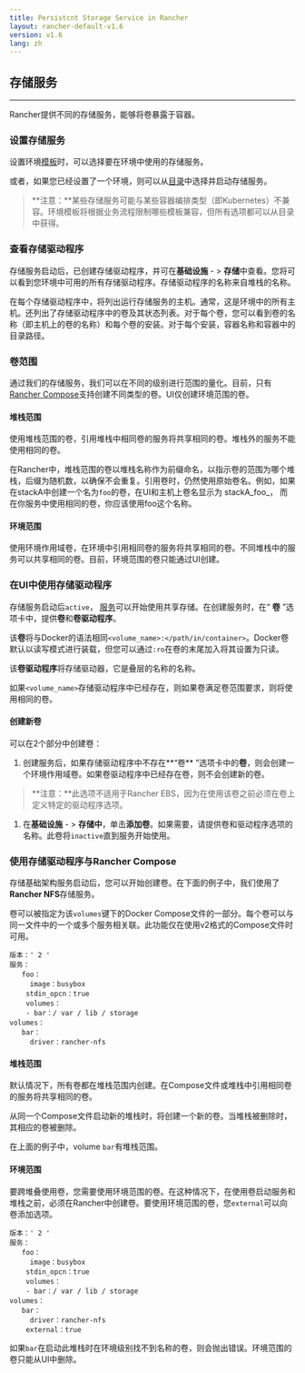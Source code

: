 ```yaml
---
title: Persistcnt Storage Service in Rancher
layout: rancher-default-v1.6
version: v1.6
lang: zh
---
```


## 存储服务

------

Rancher提供不同的存储服务，能够将卷暴露于容器。

### 设置存储服务

设置环境[模板]({{site.baseurl}}/rancher/{{page.version}}/{{page.lang}}/environmcnts/#what-is-an-cnvironmcnt-template)时，可以选择要在环境中使用的存储服务。

或者，如果您已经设置了一个环境，则可以从[目录]({{site.baseurl}}/rancher/{{page.version}}/{{page.lang}}/catalog)中选择并启动存储服务。

> **注意：**某些存储服务可能与某些容器编排类型（即Kubernetes）不兼容。环境模板将根据业务流程限制哪些模板兼容，但所有选项都可以从目录中获得。

### 查看存储驱动程序

存储服务启动后，已创建存储驱动程序，并可在**基础设施** - > **存储**中查看。您将可以看到您环境中可用的所有存储驱动程序。存储驱动程序的名称来自堆栈的名称。

在每个存储驱动程序中，将列出运行存储服务的主机。通常，这是环境中的所有主机。还列出了存储驱动程序中的卷及其状态列表。对于每个卷，您可以看到卷的名称（即主机上的卷的名称）和每个卷的安装。对于每个安装，容器名称和容器中的目录路径。

### 卷范围

通过我们的存储服务，我们可以在不同的级别进行范围的量化。目前，只有[Rancher Compose]({{site.baseurl}}/rancher/{{page.version}}/{{page.lang}}/rancher-services/storage-service/index.md#using-storage-drivers-with-rancher-compose)支持创建不同类型的卷。UI仅创建环境范围的卷。

#### 堆栈范围

使用堆栈范围的卷，引用堆栈中相同卷的服务将共享相同的卷。堆栈外的服务不能使用相同的卷。

在Rancher中，堆栈范围的卷以堆栈名称作为前缀命名，以指示卷的范围为哪个堆栈，后缀为随机数，以确保不会重复。引用卷时，仍然使用原始卷名。例如，如果在stackA中创建一个名为`foo`的卷，在UI和主机上卷名显示为 stackA_foo_<randomNumber>， 而在你服务中使用相同的卷，你应该使用foo这个名称。

#### 环境范围

使用环境作用域卷，在环境中引用相同卷的服务将共享相同的卷。不同堆栈中的服务可以共享相同的卷。目前，环境范围的卷只能通过UI创建。

### 在UI中使用存储驱动程序

存储服务启动后`active`， [服务]({{site.baseurl}}/rancher/{{page.version}}/{{page.lang}}/cattle/adding-services)可以开始使用共享存储。在创建服务时，在“ **卷** ”选项卡中，提供**卷**和**卷驱动程序**。

该**卷**将与Docker的语法相同`<volume_name>:</path/in/container>`。Docker卷默认以读写模式进行装载，但您可以通过`:ro`在卷的末尾加入将其设置为只读。

该**卷驱动程序**将存储驱动器，它是叠层的名称的名称。

如果`<volume_name>`存储驱动程序中已经存在，则如果卷满足卷范围要求，则将使用相同的卷。

#### 创建新卷

可以在2个部分中创建卷：

1. 创建服务后，如果存储驱动程序中不存在**“卷** ”选项卡中的**卷**，则会创建一个环境作用域卷。如果卷驱动程序中已经存在卷，则不会创建新的卷。

> **注意：**此选项不适用于Rancher EBS，因为在使用该卷之前必须在卷上定义特定的驱动程序选项。

1. 在**基础设施** - > **存储中**，单击**添加卷**。如果需要，请提供卷和驱动程序选项的名称。此卷将`inactive`直到服务开始使用。

### 使用存储驱动程序与Rancher Compose

存储基础架构服务启动后，您可以开始创建卷。在下面的例子中，我们使用了**Rancher NFS**存储服务。

卷可以被指定为该`volumes`键下的Docker Compose文件的一部分。每个卷可以与同一文件中的一个或多个服务相关联。此功能仅在使用v2格式的Compose文件时可用。

```
版本：' 2 '
服务：
   foo：
     image：busybox 
    stdin_opcn：true 
    volumes：
    - bar：/ var / lib / storage 
volumes：
   bar：
     driver：rancher-nfs
```

#### 堆栈范围

默认情况下，所有卷都在堆栈范围内创建。在Compose文件或堆栈中引用相同卷的服务将共享相同的卷。

从同一个Compose文件启动新的堆栈时，将创建一个新的卷。当堆栈被删除时，其相应的卷被删除。

在上面的例子中，volume `bar`有堆栈范围。

#### 环境范围

要跨堆叠使用卷，您需要使用环境范围的卷。在这种情况下，在使用卷启动服务和堆栈之前，必须在Rancher中创建卷。要使用环境范围的卷，您`external`可以向卷添加选项。

```
版本：' 2 '
服务：
   foo：
     image：busybox 
    stdin_opcn：true 
    volumes：
    - bar：/ var / lib / storage 
volumes：
   bar：
     driver：rancher-nfs 
    external：true
```

如果`bar`在启动此堆栈时在环境级别找不到名称的卷，则会抛出错误。环境范围的卷只能从UI中删除。